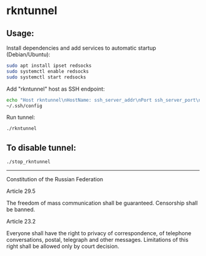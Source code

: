 # rkntunnel

## Usage:

Install dependencies and add services to automatic startup (Debian/Ubuntu):

```bash
sudo apt install ipset redsocks
sudo systemctl enable redsocks
sudo systemctl start redsocks
```

Add "rkntunnel" host as SSH endpoint:

```bash
echo "Host rkntunnel\nHostName: ssh_server_addr\nPort ssh_server_port\n" >>
~/.ssh/config
```

Run tunnel:

```bash
./rkntunnel
```

## To disable tunnel:

```bash
./stop_rkntunnel
```

------
Constitution of the Russian Federation

Article 29.5

The freedom of mass communication shall be guaranteed. Censorship shall be banned.

Article 23.2

Everyone shall have the right to privacy of correspondence, of telephone conversations, postal, telegraph and other messages. Limitations of this right shall be allowed only by court decision.

